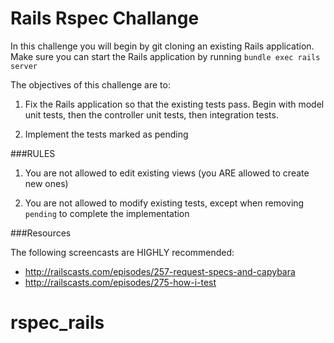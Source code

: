 # Rails Rspec Challange

In this challenge you will begin by git cloning an existing Rails application. Make sure you can start the Rails application by running ```bundle exec rails server```

The objectives of this challenge are to:


1. Fix the Rails application so that the existing tests pass. Begin with model unit tests, then the controller unit tests, then integration tests.

2. Implement the tests marked as pending

###RULES

1. You are not allowed to edit existing views  (you ARE allowed to create new ones)

2. You are not allowed to modify existing tests, except when removing ```pending``` to complete the implementation

###Resources

The following screencasts are HIGHLY recommended:

- http://railscasts.com/episodes/257-request-specs-and-capybara
- http://railscasts.com/episodes/275-how-i-test
# rspec_rails
